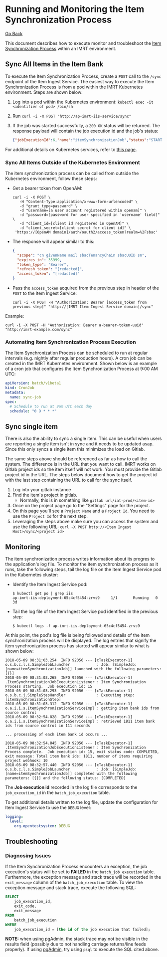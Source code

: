 # Running and Monitoring the Item Synchronization Process

[Go Back](../README.md)

This document describes how to execute monitor and troubleshoot the [Item Synchronization Process](./item-sync.md) within an IMRT environment.

## Sync All Items in the Item Bank
To execute the Item Synchronization Process, create a `POST` call to the `/sync` endpoint of the Item Ingest Service.  The easiest way to execute the Item Synchronization Process is from a pod within the IMRT Kubernetes environment.  Steps are shown below:

1. Log into a pod within the Kubernetes environment:  `kubectl exec -it <identifier of pod> /bin/sh`
2. Run `curl -i -X POST "http://ap-imrt-iis-service/sync"`
3. If the job was started successfully, a `200 OK` status will be returned.  The response payload will contain the job execution id and the job's status:

	```json
	{"jobExecutionId":6,"name":"itemSynchronizationJob","status":"STARTING"}
	```

For additional details on Kubernetes services, refer to [this page](https://kubernetes.io/docs/concepts/services-networking/service/).

### Sync All Items Outside of the Kubernetes Environment
The item synchronization process can be called from outside the Kubernetes environment, follow these steps:

* Get a bearer token from OpenAM:

	```
	curl -i -X POST \
	   -H "Content-Type:application/x-www-form-urlencoded" \
	   -d "grant_type=password" \
	   -d "username=[a user account registered within openam]" \
	   -d "password=[password for user specified in 'username' field]" \
	   -d "client_id=[client id registered in OpenAM]" \
	   -d "client_secret=[client secret for client id]" \
	 'https://[OpenAM domain]/auth/oauth2/access_token?realm=%2Fsbac'
    ```

* The response will appear similar to this:

	```json
	{
	  "scope": "cn givenName mail sbacTenancyChain sbacUUID sn",
	  "expires_in": 35999,
	  "token_type": "Bearer",
	  "refresh_token": "[redacted]",
	  "access_token": "[redacted]"
	}
	```

* Pass the `access_token` acquired from the previous step in header of the `POST` to the Item Ingest Service:

	```
	curl -i -X POST -H "Authorization: Bearer [access_token from previous step]" "http://[IMRT Item Ingest Service domain]/sync"
	```

Example:

```
curl -i -X POST -H "Authorization: Bearer a-bearer-token-uuid" "http://imrt-example.com/sync"
```

### Automating Item Synchronization Process Execution
The Item Synchronization Process can be scheduled to run at regular intervals (e.g. nightly after regular production hours).  A cron job can be created in the IMRT Kubernetes environment.  Shown below is an example of a cron job that configures the Item Synchronization Process at 9:00 AM UTC:

```yaml
apiVersion: batch/v1beta1
kind: CronJob
metadata:
  name: sync-job
spec:
  # Schedule to run at 9am UTC each day
  schedule: "0 9 * * *"
```

## Sync single item
There is also the ability to sync a single item.  This can be useful when users are reporting a single item isn't in sync and it needs to be updated asap.  Since this only syncs a single item this minimizes the load on Gitlab.

The same steps above should be referenced as far as how to call the system.  The difference is in the URL that you want to call. IMRT works on Gitlab project ids so the item itself will not work.  You must provide the Gitlab project id in the URL.  The steps below document how to get the project id with the last step containing the URL to call for the sync itself.

1. Log into your gitlab instance
1. Find the item's project in gitlab.
	* Normally, this is in something like `gitlab url/iat-prod/<item-id>`
1. Once on the project page go to the "Settings" page for the project. 
1. On this page you'll see a `Project Name` and a `Project Id`.  You need to use the `Project Id` for the next step.
1. Leveraging the steps above make sure you can access the system and use the following URL: `curl -X POST http://<Item Ingest Host>/sync/<project id>`


## Monitoring
The item synchronization process writes information about its progres to the application's log file.  To monitor the item synchronization process as it runs, take the following steps, tail the log file on the Item Ingest Service pod in the Kubernetes cluster:

* Identify the Item Ingest Service pod:

	```
	$ kubectl get po | grep iis
	ap-imrt-iis-deployment-65c4cf5454-zrvs9     1/1       Running   0          3d

	```

* Tail the log file of the Item Ingest Service pod identified in the previous step:

	```
	$ kubectl logs -f ap-imrt-iis-deployment-65c4cf5454-zrvs9
	```

At this point, the pod's log file is being followed and details of the item synchronization process will be displayed.  The log entries that signify the item synchronization process has started will appear similar to what is shown below:

```
2018-05-09 08:31:03.254  INFO 92056 --- [cTaskExecutor-1] o.s.b.c.l.s.SimpleJobLauncher            : Job: [SimpleJob: [name=itemSynchronizationJob]] launched with the following parameters: [{}]
2018-05-09 08:31:03.265  INFO 92056 --- [cTaskExecutor-1] .ItemSynchronizationJobExecutionListener : Item Synchronization Process starting.  Job execution id: 15
2018-05-09 08:31:03.293  INFO 92056 --- [cTaskExecutor-1] o.s.b.c.j.SimpleStepHandler              : Executing step: [itemSynchronizationStep]
2018-05-09 08:31:03.312  INFO 92056 --- [cTaskExecutor-1] o.a.i.i.s.ItemSynchronizationServiceImpl : getting item bank ids from source control
2018-05-09 08:32:54.828  INFO 92056 --- [cTaskExecutor-1] o.a.i.i.s.ItemSynchronizationServiceImpl : retrieved 1811 item bank ids from source control in 111 seconds

... processing of each item bank id occurs ...

2018-05-09 08:32:54.845  INFO 92056 --- [cTaskExecutor-1] .ItemSynchronizationJobExecutionListener : Item Synchronization Process complete.  Job execution id: 15, exit status code: COMPLETED, exit message: Total item bank ids: 1811, number of items requiring project webhook: 10
2018-05-09 08:32:57.440  INFO 92056 --- [cTaskExecutor-1] o.s.b.c.l.s.SimpleJobLauncher            : Job: [SimpleJob: [name=itemSynchronizationJob]] completed with the following parameters: [{}] and the following status: [COMPLETED]
```

The **Job execution id** recorded in the log file corresponds to the `job_execution_id` in the `batch_job_execution` table.

To get additional details written to the log file, update the configuration for Item Ingest Service to use the `DEBUG` level:

```yaml
logging:
  level:
    org.opentestsystem: DEBUG
```

## Troubleshooting

### Diagnosing Issues
If the Item Synchronization Process encounters an exception, the job execution's status will be set to **FAILED** in the `batch_job_execution` table.  Furthermore, the exception message and stack trace will be recorded in the `exit_message` column of the `batch_job_execution` table.  To view the exception message and stack trace, execute the following SQL:

```sql
SELECT
    job_execution_id,
    exit_code,
    exit_message
FROM
    batch_job_execution
WHERE
    job_execution_id = [the id of the job execution that failed];
```

**NOTE:** when using pgAdmin, the stack trace may not be visible in the results field (possibly due to not handling carriage returns/line feeds properly).  If using [pgAdmin](https://www.pgadmin.org/download/), try using `psql` to execute the SQL cited above.
